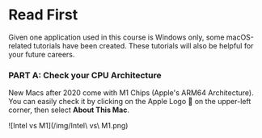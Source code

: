 #  Read First 

Given one application used in this course is Windows only, some macOS-related tutorials have been created. These tutorials will also be helpful for your future careers.

### PART A: Check your CPU Architecture

New Macs after 2020 come with M1 Chips (Apple's ARM64 Architecture). You can easily check it by clicking on the Apple Logo &#63743; on the upper-left corner, then select **About This Mac**.

![Intel vs M1](/img/Intel\ vs\ M1.png)

